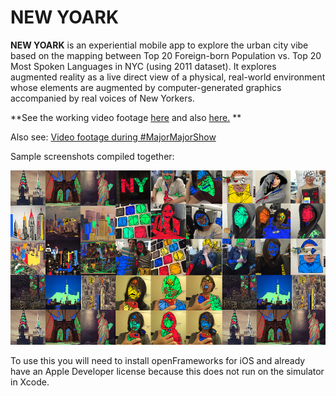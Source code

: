# NEW YOARK

**NEW YOARK** is an experiential mobile app to explore the urban city vibe based on the mapping between Top 20 Foreign-born Population vs. Top 20 Most Spoken Languages in NYC (using 2011 dataset). It explores augmented reality as a live direct view of a physical, real-world environment whose elements are augmented by computer-generated graphics accompanied by real voices of New Yorkers.

**See the working video footage [here](https://vimeo.com/127382769) and also [here.](https://vimeo.com/127382770)
**

Also see: [Video footage during #MajorMajorShow](https://vimeo.com/127501602)

Sample screenshots compiled together:

![Sample screenshots of NEW YOARK](https://raw.githubusercontent.com/umisyam/UmiSyam_OFanimation2015/master/NEWYOARK/img/sampleCapture.jpg)

To use this you will need to install openFrameworks for iOS and already have an Apple Developer license because this does not run on the simulator in Xcode.